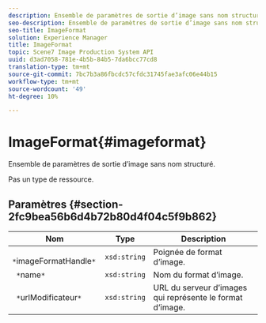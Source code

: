 ```yaml
---
description: Ensemble de paramètres de sortie d’image sans nom structuré.
seo-description: Ensemble de paramètres de sortie d’image sans nom structuré.
seo-title: ImageFormat
solution: Experience Manager
title: ImageFormat
topic: Scene7 Image Production System API
uuid: d3ad7058-781e-4b5b-84b5-7da6bcc77cd8
translation-type: tm+mt
source-git-commit: 7bc7b3a86fbcdc57cfdc31745fae3afc06e44b15
workflow-type: tm+mt
source-wordcount: '49'
ht-degree: 10%

---
```



# ImageFormat{#imageformat}

Ensemble de paramètres de sortie d’image sans nom structuré.

Pas un type de ressource.

## Paramètres {#section-2fc9bea56b6d4b72b80d4f04c5f9b862}

| Nom | Type | Description |
|---|---|---|
| ` *`imageFormatHandle`*` | `xsd:string` | Poignée de format d’image. |
| ` *`name`*` | `xsd:string` | Nom du format d’image. |
| ` *`urlModificateur`*` | `xsd:string` | URL du serveur d’images qui représente le format d’image. |

